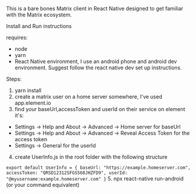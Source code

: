 This is a bare bones Matrix client in React Native designed to get familiar with the Matrix ecosystem.

Install and Run instructions

requires:
* node
* yarn
* React Native environment, I use an android phone and android dev environment. Suggest follow the react native dev set up instructions.

Steps:

1. yarn install
2. create a matrix user on a home server somewhere, I've used app.element.io
3. find your baseUrl,accessToken and userId on their service
on element it's:
* Settings -> Help and About -> Advanced -> Home server for baseUrl
* Settings -> Help and About -> Advanced -> Reveal Access Token for the access token
* Settings -> General for the userId

4. create UserInfo.js in the root folder with the following structure

`
export default UserInfo = {
    baseUrl: "https://example.homeserver.com", 
    accessToken: "QRSD12312SFGS568JHZFD9",
    userId: "@myusername:example.homeserver.com"
}
`
5. npx react-native run-android (or your command equivalent)

